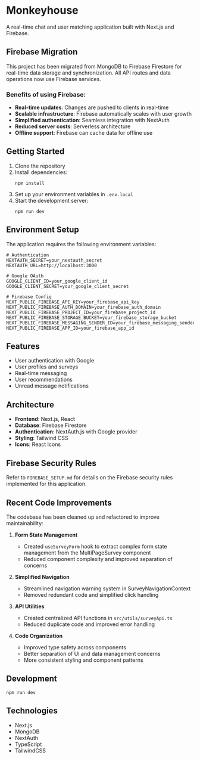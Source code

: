 # Monkeyhouse

A real-time chat and user matching application built with Next.js and Firebase.

## Firebase Migration

This project has been migrated from MongoDB to Firebase Firestore for real-time data storage and synchronization. All API routes and data operations now use Firebase services.

### Benefits of using Firebase:

- **Real-time updates**: Changes are pushed to clients in real-time
- **Scalable infrastructure**: Firebase automatically scales with user growth
- **Simplified authentication**: Seamless integration with NextAuth
- **Reduced server costs**: Serverless architecture
- **Offline support**: Firebase can cache data for offline use

## Getting Started

1. Clone the repository
2. Install dependencies:
   ```
   npm install
   ```
3. Set up your environment variables in `.env.local`
4. Start the development server:
   ```
   npm run dev
   ```

## Environment Setup

The application requires the following environment variables:

```
# Authentication
NEXTAUTH_SECRET=your_nextauth_secret
NEXTAUTH_URL=http://localhost:3000

# Google OAuth
GOOGLE_CLIENT_ID=your_google_client_id
GOOGLE_CLIENT_SECRET=your_google_client_secret

# Firebase Config
NEXT_PUBLIC_FIREBASE_API_KEY=your_firebase_api_key
NEXT_PUBLIC_FIREBASE_AUTH_DOMAIN=your_firebase_auth_domain
NEXT_PUBLIC_FIREBASE_PROJECT_ID=your_firebase_project_id
NEXT_PUBLIC_FIREBASE_STORAGE_BUCKET=your_firebase_storage_bucket
NEXT_PUBLIC_FIREBASE_MESSAGING_SENDER_ID=your_firebase_messaging_sender_id
NEXT_PUBLIC_FIREBASE_APP_ID=your_firebase_app_id
```

## Features

- User authentication with Google
- User profiles and surveys
- Real-time messaging
- User recommendations
- Unread message notifications

## Architecture

- **Frontend**: Next.js, React
- **Database**: Firebase Firestore
- **Authentication**: NextAuth.js with Google provider
- **Styling**: Tailwind CSS
- **Icons**: React Icons

## Firebase Security Rules

Refer to `FIREBASE_SETUP.md` for details on the Firebase security rules implemented for this application.

## Recent Code Improvements

The codebase has been cleaned up and refactored to improve maintainability:

1. **Form State Management**
   - Created `useSurveyForm` hook to extract complex form state management from the MultiPageSurvey component
   - Reduced component complexity and improved separation of concerns

2. **Simplified Navigation**
   - Streamlined navigation warning system in SurveyNavigationContext
   - Removed redundant code and simplified click handling

3. **API Utilities**
   - Created centralized API functions in `src/utils/surveyApi.ts`
   - Reduced duplicate code and improved error handling

4. **Code Organization**
   - Improved type safety across components
   - Better separation of UI and data management concerns
   - More consistent styling and component patterns

## Development

```
npm run dev
```

## Technologies

- Next.js
- MongoDB
- NextAuth
- TypeScript
- TailwindCSS 